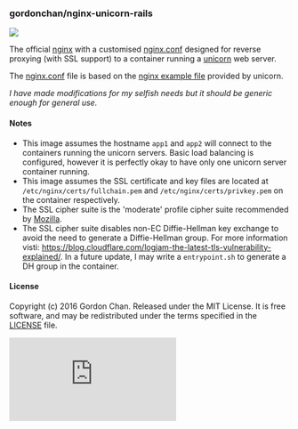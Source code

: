 ### gordonchan/nginx-unicorn-rails

[![](https://badge.imagelayers.io/gordonchan/nginx-unicorn-rails:latest.svg)](https://imagelayers.io/?images=gordonchan/nginx-unicorn-rails:latest 'Get your own badge on imagelayers.io')

The official [nginx](https://hub.docker.com/_/nginx/) with a customised [nginx.conf](https://github.com/gchan/dockerfiles/blob/master/nginx-unicorn-rails/nginx.conf) designed for reverse proxying (with SSL support) to a container running a [unicorn](https://unicorn.bogomips.org/) web server.

The [nginx.conf](https://github.com/gchan/dockerfiles/blob/master/nginx-unicorn-rails/nginx.conf) file is based on the [nginx example file](http://unicorn.bogomips.org/examples/nginx.conf) provided by unicorn.

_I have made modifications for my selfish needs but it should be generic enough for general use._

#### Notes
* This image assumes the hostname `app1` and `app2` will connect to the containers running the unicorn servers. Basic load balancing is configured, however it is perfectly okay to have only one unicorn server container running.
* This image assumes the SSL certificate and key files are located at `/etc/nginx/certs/fullchain.pem` and `/etc/nginx/certs/privkey.pem` on the container respectively.
* The SSL cipher suite is the 'moderate' profile cipher suite recommended by [Mozilla](https://mozilla.github.io/server-side-tls/ssl-config-generator/?server=nginx-1.9.5&openssl=1.0.1e&hsts=yes&profile=intermediate).
* The SSL cipher suite disables non-EC Diffie-Hellman key exchange to avoid the need to generate a Diffie-Hellman group. For more information visti: https://blog.cloudflare.com/logjam-the-latest-tls-vulnerability-explained/. In a future update, I may write a `entrypoint.sh` to generate a DH group in the container.

#### License

Copyright (c) 2016 Gordon Chan. Released under the MIT License. It is free software, and may be redistributed under the terms specified in the [LICENSE](https://github.com/gchan/dockerfiles/blob/master/LICENSE.txt) file.

[![Analytics](https://ga-beacon.appspot.com/UA-70790190-2/dockerfiles/nginx-unicorn-rails/README.md?flat)](https://github.com/igrigorik/ga-beacon)
